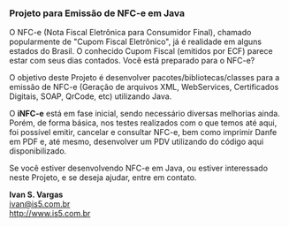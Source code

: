 <h3>Projeto para Emissão de NFC-e em Java</h3>

O NFC-e (Nota Fiscal Eletrônica para Consumidor Final), chamado popularmente de "Cupom Fiscal Eletrônico", já é realidade em alguns estados do Brasil. O conhecido Cupom Fiscal (emitidos por ECF) parece estar com seus dias contados. Você está preparado para o NFC-e?

O objetivo deste Projeto é desenvolver pacotes/bibliotecas/classes para a emissão de NFC-e (Geração de arquivos XML, WebServices, Certificados Digitais, SOAP, QrCode, etc) utilizando Java.

O <b>iNFC-e</b> está em fase inicial, sendo necessário diversas melhorias ainda. Porém, de forma básica, nos testes realizados com o que temos até aqui, foi possível emitir, cancelar e consultar NFC-e, bem como imprimir Danfe em PDF e, até mesmo, desenvolver um PDV utilizando do código aqui disponibilizado.

Se você estiver desenvolvendo NFC-e em Java, ou estiver interessado neste Projeto, e se deseja ajudar, entre em contato.


<b>Ivan S. Vargas</b><br>
ivan@is5.com.br<br>
<a href='http://www.is5.com.br'>http://www.is5.com.br</a>